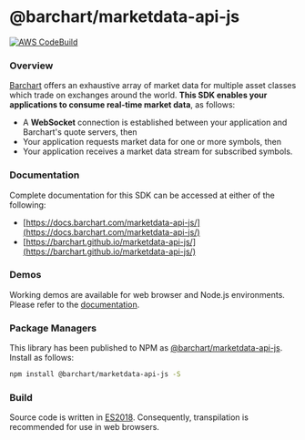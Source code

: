 # @barchart/marketdata-api-js

[![AWS CodeBuild](https://codebuild.us-east-1.amazonaws.com/badges?uuid=eyJlbmNyeXB0ZWREYXRhIjoiY1VDTWRsRHkwK0NRYnJNZk95WjVEMzR3QW9EbUtTRG9yNExRSk0yVTI1MEtWWGlDOXUvQU1xTmNuTUxNd0REZ1VlZkc2WXRPMXZ2SWpOSW83UkdYc3c4PSIsIml2UGFyYW1ldGVyU3BlYyI6IjhUTXBaL1E4RW5WRGlKTjIiLCJtYXRlcmlhbFNldFNlcmlhbCI6MX0%3D&branch=master)](https://github.com/barchart/marketdata-api-js)

### Overview

[Barchart](https://www.barchart.com) offers an exhaustive array of market data for multiple asset classes which trade on exchanges around the world. **This SDK enables your applications to consume real-time market data**, as follows:

* A **WebSocket** connection is established between your application and Barchart's quote servers, then
* Your application requests market data for one or more symbols, then
* Your application receives a market data stream for subscribed symbols.

### Documentation

Complete documentation for this SDK can be accessed at either of the following:

* [https://docs.barchart.com/marketdata-api-js/](https://docs.barchart.com/marketdata-api-js/)
* [https://barchart.github.io/marketdata-api-js/](https://barchart.github.io/marketdata-api-js/)

### Demos

Working demos are available for web browser and Node.js environments. Please refer to the [documentation](https://docs.barchart.com/marketdata-api-js/#/content/quick_start?id=demos).

### Package Managers

This library has been published to NPM as [@barchart/marketdata-api-js](https://www.npmjs.com/package/@barchart/marketdata-api-js). Install as follows:

 ```sh
 npm install @barchart/marketdata-api-js -S
```

### Build

Source code is written in [ES2018](https://en.wikipedia.org/wiki/ECMAScript#9th_Edition_%E2%80%93_ECMAScript_2018). Consequently, transpilation is recommended for use in web browsers.
